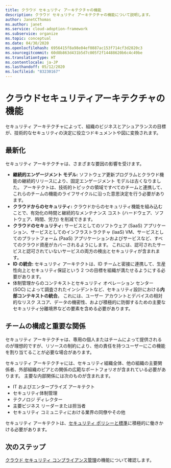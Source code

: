 ```yaml
---
title: クラウド セキュリティ アーキテクチャの機能
description: クラウド セキュリティ アーキテクチャの機能について説明します。
author: JanetCThomas
ms.author: janet
ms.service: cloud-adoption-framework
ms.subservice: organize
ms.topic: conceptual
ms.date: 04/30/2020
ms.openlocfilehash: 6956415f8a98e04ef0887ac153f714cf3d2820c3
ms.sourcegitcommit: 60d8b863d431b5d7c005f2f14488620b6c4c49be
ms.translationtype: HT
ms.contentlocale: ja-JP
ms.lasthandoff: 05/12/2020
ms.locfileid: "83230167"
---
```

# <a name="cloud-security-architecture-functions"></a>クラウドセキュリティアーキテクチャの機能

セキュリティ アーキテクチャによって、組織のビジネスとアシュアランスの目標が、技術的なセキュリティの決定に役立つドキュメントや図に変換されます。

## <a name="modernization"></a>最新化

セキュリティ アーキテクチャは、さまざまな要因の影響を受けます。

- **継続的エンゲージメント モデル:** ソフトウェア更新プログラムとクラウド機能の継続的リリースにより、固定エンゲージメント モデルは古くなりました。 アーキテクトは、技術的トピックの領域ですべてのチームと連携して、これらのチームの機能のライフサイクルに沿った意思決定を行う必要があります。
- **クラウドからのセキュリティ:** クラウドからのセキュリティ機能を組み込むことで、有効化の時間と継続的なメンテナンス コスト (ハードウェア、ソフトウェア、時間、労力) を削減できます。
- **クラウドのセキュリティ:** サービスとしてのソフトウェア (SaaS) アプリケーション、サービスとしてのインフラストラクチャ (IaaS) VM、サービスとしてのプラットフォーム (PaaS) アプリケーションおよびサービスなど、すべてのクラウド資産がカバーされるようにします。  これには、認可されたサービスと認可されていないサービスの両方の検出とセキュリティが含まれます。
- **ID の統合:** セキュリティ アーキテクトは、ID チームと密接に連携して、生産性向上とセキュリティ保証という 2 つの目標を組織が満たせるようにする必要があります。
- 体制管理からのコンテキストとセキュリティ オペレーション センター (SOC) によって調査されたインシデントなど、セキュリティ設計における**内部コンテキストの統合**。 これには、ユーザー アカウントとデバイスの相対的なリスク スコア、データの機密性、および積極的に防御するための主要なセキュリティ分離境界などの要素を含める必要があります。

## <a name="team-composition-and-key-relationships"></a>チームの構成と重要な関係

セキュリティ アーキテクチャは、専用の個人またはチームによって提供されるのが理想的ですが、リソースの制約により、他の責任を持つユーザーにこの機能を割り当てることが必要な場合があります。

セキュリティ アーキテクチャには、セキュリティ組織全体、他の組織の主要関係者、外部組織のピアとの関係の広範なポートフォリオが含まれている必要があります。 主要な内部関係には次のものが含まれます。

- IT およびエンタープライズ アーキテクト
- セキュリティ体制管理
- テクノロジ ディレクター
- 主要ビジネス リーダーまたは担当者
- セキュリティ コミュニティにおける業界の同僚やその他

セキュリティ アーキテクトは、[セキュリティ ポリシーと標準](./cloud-security-policy-standards.md)に積極的に働きかける必要があります。

## <a name="next-steps"></a>次のステップ

[クラウド セキュリティ コンプライアンス管理](./cloud-security-compliance-management.md)の機能について確認します。
